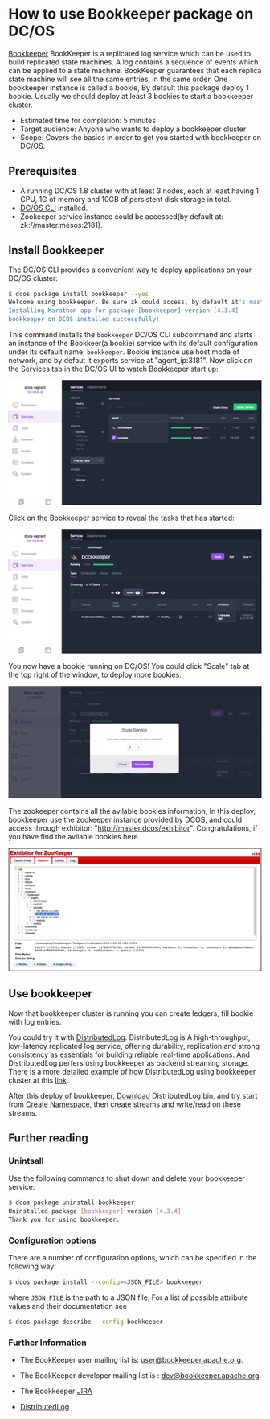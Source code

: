 # How to use Bookkeeper package on DC/OS

[Bookkeeper](http://bookkeeper.apache.org/) BookKeeper is a replicated log service which can be used to build replicated state machines. A log contains a sequence of events which can be applied to a state machine. BookKeeper guarantees that each replica state machine will see all the same entries, in the same order. 
One bookkeeper instance is called a bookie, By default this package deploy 1 bookie. Usually we should deploy at least 3 bookies to start a bookkeeper cluster.

- Estimated time for completion: 5 minutes
- Target audience: Anyone who wants to deploy a bookkeeper cluster
- Scope: Covers the basics in order to get you started with bookkeeper on DC/OS.

## Prerequisites

- A running DC/OS 1.8 cluster with at least 3 nodes, each at least having 1 CPU, 1G of memory and 10GB of persistent disk storage in total.
- [DC/OS CLI](https://dcos.io/docs/1.8/usage/cli/install/) installed.
- Zookeeper service instance could be accessed(by default at: zk://master.mesos:2181).

## Install Bookkeeper

The DC/OS CLI provides a convenient way to deploy applications on your DC/OS cluster:

```bash
$ dcos package install bookkeeper --yes
Welcome using bookkeeper. Be sure zk could access, by default it's master.mesos:2181,  bk default service port:3181.
Installing Marathon app for package [bookkeeper] version [4.3.4]
bookkeeper on DCOS installed successfully!
```

This command installs the `bookkeeper` DC/OS CLI subcommand and starts an instance of the Bookkeer(a bookie) service with its default configuration under its default name, `bookkeeper`. Bookie instance use host mode of network, and by defaut it exports service at "agent_ip:3181". 
Now click on the Services tab in the DC/OS UI to watch Bookkeeper start up:

![Services](img/services.png)

Click on the Bookkeeper service to reveal the tasks that has started:

![Tasks](img/tasks.png)

You now have a bookie running on DC/OS! You could click "Scale" tab at the top right of the window, to deploy more bookies.

![Scale](img/scale.png)

The zookeeper contains all the avilable bookies information, In this deploy, bookkeeper use the zookeeper instance provided by DCOS, and could access through exhibitor: "http://master.dcos/exhibitor". Congratulations, if you have find the avilable bookies here.

![Zookeeper](img/zk.png)

## Use bookkeeper 

Now that bookkeeper cluster is running you can create ledgers, fill bookie with log entries.

You could try it with [DistributedLog](http://distributedlog.incubator.apache.org). DistributedLog is A high-throughput, low-latency replicated log service, offering durability, replication and strong consistency as essentials for building reliable real-time applications. And DistributedLog perfers using bookkeeper as backend streaming storage.
There is a more detailed example of how DistributedLog using bookkeeper cluster at this [link](http://distributedlog.incubator.apache.org/docs/latest/deployment/cluster).

After this deploy of bookkeeper, [Download](http://distributedlog.incubator.apache.org/docs/latest/start/download) DistributedLog bin, and try start from [Create Namespace](http://distributedlog.incubator.apache.org/docs/latest/deployment/cluster#id13), then create streams and write/read on these streams.

## Further reading

### Unintsall

Use the following commands to shut down and delete your bookkeeper service:

```bash
$ dcos package uninstall bookkeeper
Uninstalled package [bookkeeper] version [4.3.4]
Thank you for using bookkeeper.
```

### Configuration options

There are a number of configuration options, which can be specified in the following
way:

```bash
$ dcos package install --config=<JSON_FILE> bookkeeper
```

where `JSON_FILE` is the path to a JSON file. For a list of possible
attribute values and their documentation see

```bash
$ dcos package describe --config bookkeeper
```

### Further Information


- The BookKeeper user mailing list is: user@bookkeeper.apache.org.
- The BookKeeper developer mailing list is : dev@bookkeeper.apache.org.
- The Bookkeeper [JIRA](https://issues.apache.org/jira/browse/BOOKKEEPER)

- [DistributedLog](http://distributedlog.incubator.apache.org/)
